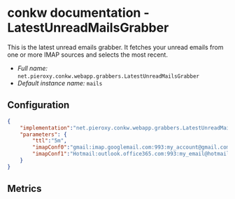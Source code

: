 # conkw documentation - LatestUnreadMailsGrabber

This is the latest unread emails grabber. It fetches your unread emails from one or more IMAP sources and selects the most recent.

* *Full name:* `net.pieroxy.conkw.webapp.grabbers.LatestUnreadMailsGrabber`
* *Default instance name:* `mails`


## Configuration
```json
{
    "implementation":"net.pieroxy.conkw.webapp.grabbers.LatestUnreadMailsGrabber",
    "parameters": {
        "ttl":"5m",
        "imapConf0":"gmail:imap.googlemail.com:993:my_account@gmail.com:mypassword",
        "imapConf1":"Hotmail:outlook.office365.com:993:my_email@hotmail.com:mypassword" 
    }
}
```

## Metrics
